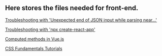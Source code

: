 ## Here stores the files needed for front-end.

[Troubleshooting with 'Unexpected end of JSON input while parsing near...'](https://github.com/yhq1119/tech-blogs-notes/blob/master/front-end/vue-cli-trouble-shooting.md)

[Troubleshooting with 'npx create-react-app'](https://github.com/yhq1119/tech-blogs-notes/blob/master/front-end/trouble-shooting%20react-create-app.md)

[Computed methods in Vue.js](https://github.com/yhq1119/tech-blogs-notes/blob/master/front-end/vue-computed%20methods.md)

[CSS Fundamentals Tutorials](https://github.com/yhq1119/tech-blogs-notes/blob/master/front-end/CSS-tutorial-notes.md)
